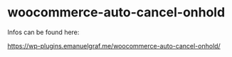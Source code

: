 # woocommerce-auto-cancel-onhold

Infos can be found here:

https://wp-plugins.emanuelgraf.me/woocommerce-auto-cancel-onhold/
